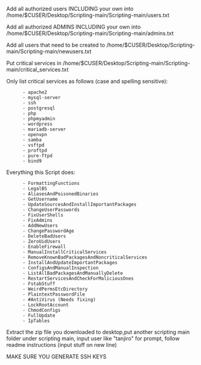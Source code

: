 Add all authorized users INCLUDING your own into /home/$CUSER/Desktop/Scripting-main/Scripting-main/users.txt

Add all authorized ADMINS INCLUDING your own into /home/$CUSER/Desktop/Scripting-main/Scripting-main/admins.txt

Add all users that need to be created to /home/$CUSER/Desktop/Scripting-main/Scripting-main/newusers.txt

Put critical services in /home/$CUSER/Desktop/Scripting-main/Scripting-main/critical_services.txt

  Only list critical services as follows (case and spelling sensitive):
      
          - apache2
          - mysql-server
          - ssh
          - postgresql
          - php
          - phpmyadmin
          - wordpress
          - mariadb-server
          - openvpn
          - samba
          - vsftpd
          - proftpd
          - pure-ftpd
          - bind9

  Everything this Script does: 
  
          - FormattingFunctions
          - LegalBS
          - AliasesAndPoisonedBinaries
          - GetUsername
          - UpdateSourcesAndInstallImportantPackages
          - ChangeUserPasswords
          - FixUserShells
          - FixAdmins
          - AddNewUsers
          - ChangePasswordAge
          - DeleteBadUsers
          - ZeroUidUsers
          - EnableFirewall
          - ManualInstallCriticalServices
          - RemoveKnownBadPackagesAndNoncriticalServices
          - InstallAndUpdateImportantPackages
          - ConfigsAndManualInspection
          - ListAllBadPackagesAndManuallyDelete
          - RestartServicesAndCheckForMaliciousOnes
          - FstabStuff
          - WeirdPermsEtcDirectory
          - PlaintextPasswordFile
          - #AntiVirus (Needs fixing)
          - LockRootAccount
          - ChmodConfigs
          - FullUpdate
          - IpTables

Extract the zip file you downloaded to desktop,put another scripting main folder under scripting main, input user like "tanjiro" for prompt, follow readme instructions (input stuff on new line) 

MAKE SURE YOU GENERATE SSH KEYS
